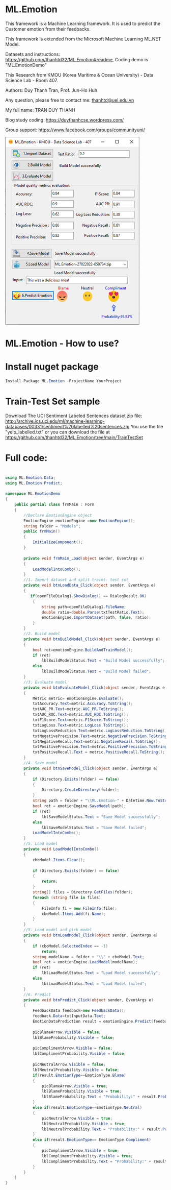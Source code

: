# ML.Emotion

This framework is a Machine Learning framework. It is used to predict the Customer emotion from their feedbacks.

This framework is extended from the Microsoft Machine Learning ML.NET Model.

Datasets and instructions: https://github.com/thanhtd32/ML.Emotion#readme, Coding demo is "ML.EmotionDemo"

This Research from KMOU (Korea Maritime & Ocean University) - Data Science Lab - Room 407.

Authors: Duy Thanh Tran, Prof. Jun-Ho Huh

Any question, please free to contact me: thanhtd@uel.edu.vn

My full name: TRAN DUY THANH

Blog study coding: https://duythanhcse.wordpress.com/

Group support: https://www.facebook.com/groups/communityuni/

![alt text](https://raw.githubusercontent.com/thanhtd32/ML.Emotion/main/Images/emotion_demo.PNG)

# ML.Emotion - How to use?

# Install nuget package

```C#
Install-Package ML.Emotion -ProjectName YourProject
```
# Train-Test Set sample

Download The UCI Sentiment Labeled Sentences dataset zip file:
http://archive.ics.uci.edu/ml/machine-learning-databases/00331/sentiment%20labelled%20sentences.zip
You use the file "yelp_labelled.txt"
or you can download the file at https://github.com/thanhtd32/ML.Emotion/tree/main/TrainTestSet

# Full code:
```C#

using ML.Emotion.Data;
using ML.Emotion.Predict;

namespace ML.EmotionDemo
{
    public partial class frmMain : Form
    {
        //Declare EmotionEngine object
        EmotionEngine emotionEngine =new EmotionEngine();
        string folder = "Models";
        public frmMain()
        {
            InitializeComponent();
        }
    
        private void frmMain_Load(object sender, EventArgs e)
        {
            LoadModelIntoCombo();
        }
        //1. Import dataset and split traint- test set
        private void btnLoadData_Click(object sender, EventArgs e)
        {
           if(openFileDialog1.ShowDialog() == DialogResult.OK)
            {
                string path=openFileDialog1.FileName;
                double ratio=double.Parse(txtTestRatio.Text);
                emotionEngine.ImportDataset(path, false, ratio);
            }
        }
        //2. Build model
        private void btnBuildModel_Click(object sender, EventArgs e)
        {
            bool ret=emotionEngine.BuildAndTrainModel();
            if (ret)
                lblBuildModelStatus.Text = "Build Model successfully";
            else
                lblBuildModelStatus.Text = "Build Model failed";
        }
        //3. Evaluate model
        private void btnEvaluateModel_Click(object sender, EventArgs e)
        {
            Metric metric= emotionEngine.Evaluate();
            txtAccuracy.Text=metric.Accuracy.ToString();
            txtAUC_PR.Text=metric.AUC_PR.ToString();
            txtAUC_ROC.Text=metric.AUC_ROC.ToString();
            txtF1Score.Text=metric.F1Score.ToString();  
            txtLogLoss.Text=metric.LogLoss.ToString();
            txtLogLossReduction.Text=metric.LogLossReduction.ToString();
            txtNegativePrecision.Text=metric.NegativePrecision.ToString();
            txtNegativeRecall.Text=metric.NegativeRecall.ToString();    
            txtPositivePrecision.Text=metric.PositivePrecision.ToString();
            txtPositiveRecall.Text = metric.PositiveRecall.ToString();
        }
        //4. Save model
        private void btnSaveModel_Click(object sender, EventArgs e)
        {
            if (Directory.Exists(folder) == false)
            {
                Directory.CreateDirectory(folder);
            }
            string path = folder + "\\ML.Emotion-" + DateTime.Now.ToString("ddMMyyyy-hhmmss") + ".zip";
            bool ret = emotionEngine.SaveModel(path);
            if (ret)
                lblSaveModelStatus.Text = "Save Model successfully";
            else
                lblSaveModelStatus.Text = "Save Model failed";
            LoadModelIntoCombo();
        }
        //5. Load model
        private void LoadModelIntoCombo()
        {
            cboModel.Items.Clear();

            if (Directory.Exists(folder) == false)
            {
                return;
            }
            string[] files = Directory.GetFiles(folder);
            foreach (string file in files)
            {
                FileInfo fi = new FileInfo(file);
                cboModel.Items.Add(fi.Name);
            }
        }
        //5. Load model and pick model
        private void btnLoadModel_Click(object sender, EventArgs e)
        {
            if (cboModel.SelectedIndex == -1)
                return;
            string modelName = folder + "\\" + cboModel.Text;
            bool ret = emotionEngine.LoadModel(modelName);
            if (ret)
                lblLoadModelStatus.Text = "Load Model successfully";
            else
                lblLoadModelStatus.Text = "Load Model failed";
        }
        //6. Predict
        private void btnPredict_Click(object sender, EventArgs e)
        {
            FeedbackData feedback=new FeedbackData();
            feedback.Data=txtInputData.Text;
            EmotionDataPrediction result = emotionEngine.Predict(feedback);
            
            picBlameArrow.Visible = false;
            lblBlameProbability.Visible = false;

            picComplimentArrow.Visible = false;
            lblComplimentProbability.Visible = false;

            picNeutralArrow.Visible = false;
            lblNeutralProbability.Visible = false;
            if(result.EmotionType==EmotionType.Blame)
            {
                picBlameArrow.Visible = true;
                lblBlameProbability.Visible = true;
                lblBlameProbability.Text = "Probability:" + result.ProbabilityFormat;
            }
            else if(result.EmotionType==EmotionType.Neutral)
            {
                picNeutralArrow.Visible = true;
                lblNeutralProbability.Visible = true;
                lblNeutralProbability.Text = "Probability:" + result.ProbabilityFormat;
            }
            else if(result.EmotionType== EmotionType.Compliment)
            {
                picComplimentArrow.Visible = true;
                lblComplimentProbability.Visible = true;
                lblComplimentProbability.Text = "Probability:" + result.ProbabilityFormat;
            }
        }
    }
}

```
